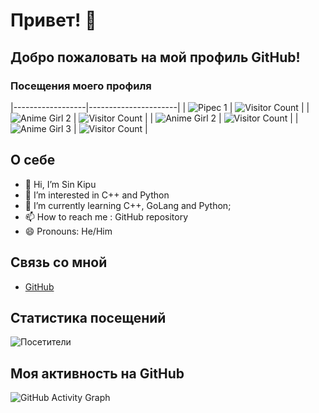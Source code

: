 # Привет! 👋

## Добро пожаловать на мой профиль GitHub!

### Посещения моего профиля



|------------------|----------------------|
| ![Pipec 1](https://i.gifer.com/origin/5b/5b09487ac662b10797f44f845dfe7a68_w200.gif) | ![Visitor Count](https://i.gifer.com/origin/5b/5b09487ac662b10797f44f845dfe7a68_w200.gif) |
| ![Anime Girl 2](https://encrypted-tbn0.gstatic.com/images?q=tbn:ANd9GcRUfeHg7RhAfmKRIl2mGR5xLqwnPnopJbOblfKFjENLU81LwcDBE3mnAR5Bq3PQ8H0ysBY&usqp=CAU) | ![Visitor Count](https://komarev.com/ghpvc/?username=AnSafov07&color=blue) |
| ![Anime Girl 2](https://media.tenor.com/vC0ko6PEAv0AAAAM/gey-dancing.gif) | ![Visitor Count](https://komarev.com/ghpvc/?username=AnSafov07&color=blue) |
| ![Anime Girl 3](https://example.com/anime-girl-3.png) | ![Visitor Count](https://komarev.com/ghpvc/?username=yourusername&color=red) |

## О себе
- 👋 Hi, I’m Sin Kipu
- 👀 I’m interested in C++ and Python
- 🌱 I’m currently learning C++, GoLang and Python;
- 📫 How to reach me : GitHub repository
- 😄 Pronouns: He/Him

## Связь со мной
- [GitHub](https://github.com/AnSafov07)


## Статистика посещений
![Посетители](https://komarev.com/ghpvc/?username=AnSafov07&color=green)

## Моя активность на GitHub
![GitHub Activity Graph](https://activity-graph.herokuapp.com/graph?username=AnSafov07&theme=react)
